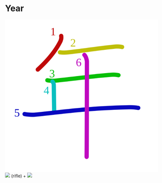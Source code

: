 # Year
![5e74](../kanji-colorize/5e74.svg)
![](http://www.kanjidamage.com/assets/radsmall/rifle-e2b6a06c4ee9429c69c3f18b8d178c6017524c4332e82423253fa363927c149c.jpg) (rifle) + ![](http://www.kanjidamage.com/assets/radsmall/fuckkk-4a6a4d8b9672bdbf16a01385884c1031ec75021c7ed73de6aa2f4a61ca8249b5.jpg)